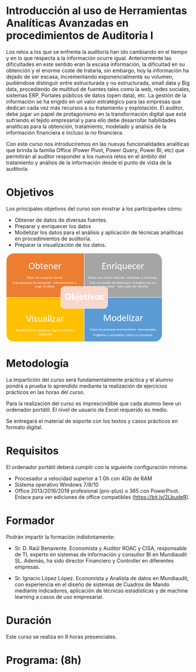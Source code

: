 # Introducción al uso de Herramientas Analíticas Avanzadas en procedimientos de Auditoria I

Los retos a los que se enfrenta la auditoría han ido cambiando en el tiempo y en lo que respecta a la información ocurre igual. Anteriormente las dificultades en este sentido eran la escasa información, la dificultad en su obtención y el enorme coste de tratarla, sin embargo, hoy la información ha dejado de ser escasa, incrementando exponencialmente su volumen, pudiéndose distinguir entre estructurada y no estructurada, small data y Big data, procediendo de multitud de fuentes tales como la web, redes sociales, sistemas ERP, Portales públicos de datos (open data), etc. La gestión de la información se ha erigido en un valor estratégico para las empresas que dedican cada vez más recursos a su tratamiento y explotación. El auditor, debe jugar un papel de protagonismo en la transformación digital que está sufriendo el tejido empresarial y para ello debe desarrollar habilidades analíticas para la obtención, tratamiento, modelado y análisis de la información financiera e incluso la no financiera. 

Con este curso nos introduciremos en las nuevas funcionalidades analíticas que brinda la familia Office (Power Pivot, Power Query, Power BI, etc) que permitirán al auditor responder a los nuevos retos en el ámbito del tratamiento y análisis de la información desde el punto de vista de la auditoría.

# Objetivos 
Los principales objetivos del curso son mostrar a los participantes cómo:  

*	Obtener de datos de diversas fuentes.
*	Preparar y enriquecer los datos
*	Modelizar los datos para el análisis y aplicación de técnicas analíticas en procedimientos de auditoría.
*	Preparar la visualización de los datos.


![Proceso de Bi](/images/Proceso_BI.png)

# Metodología
La impartición del curso será fundamentalmente práctica y el alumno pondrá a prueba lo aprendido mediante la realización de ejercicios prácticos en las horas del curso. 

Para la realización del curso es imprescindible que cada alumno lleve un ordenador portátil. El nivel de usuario de Excel requerido es medio.

Se entregará el material de soporte con los textos y casos prácticos en formato digital. 


# Requisitos 
El ordenador portátil deberá cumplir con la siguiente configuración mínima: 
*	Procesador a velocidad superior a 1 Gh con 4Gb de RAM 
*	Sistema operativo Windows 7/8/10 
*	Office 2013/2016/2019 profesional (pro-plus) o 365 con PowerPivot. Enlace para ver ediciones de office compatibles (https://bit.ly/2LbudeR).


# Formador
Podrán impartir la formación indistintamente:

*	Sr. D. Raúl Benavente. Economista y Auditor ROAC y CISA, responsable de TI, experto en sistemas de información y consultor BI en Mundiaudit SL. Además, ha sido director Financiero y Controller en diferentes empresas.  

*	Sr. Ignacio López López. Economista y Analista de datos en Mundiaudit, con experiencia en el diseño de sistemas de Cuadros de Mando mediante indicadores, aplicación de técnicas estadísticas y de machine learning a casos de uso empresarial.
 

# Duración  
Este curso se realiza en 8 horas presenciales. 

# Programa: (8h)

